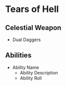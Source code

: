 # Tears of Hell

## Celestial Weapon
- Dual Daggers

## Abilities
- Ability Name
    - Ability Description
    - Ability Roll